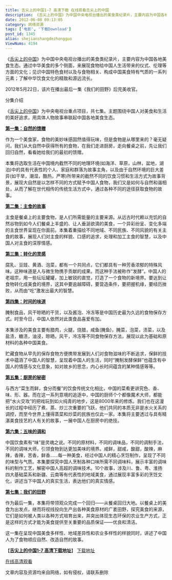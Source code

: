 ```yaml
---
title: 舌尖上的中国1-7 高清下载 在线观看舌尖上的中国
description: 《舌尖上的中国》为中国中央电视台播出的美食类纪录片，主要内容为中国各地美食生态。通过中华美食的多个侧面，来展现食物给中国人生活带来的仪式、伦理等方面的文化；见识中国特色食材以及与食物相关、构成中国美食特有气质的一系列元素；了解中华饮食文化的精致和源远流长。2012年5月22日，该片在播出最后一集《我们的田野》后完美收官。分集介绍《舌尖上的中国》为中央电视台重点项目，共七集。主题围绕中国人对美
date: 2012-06-08 09:13:05
category: 网络资源
tags: ['电影', '下载Download']
post_id: 1345
alias: shejianshangdezhongguo
ViewNums: 4194
---
```


《[舌尖上的中国](/blog/shejianshangdezhongguo)》为中国中央电视台播出的美食类纪录片，主要内容为中国各地美食生态。通过中华美食的多个侧面，来展现食物给中国人生活带来的仪式、伦理等方面的文化；见识中国特色食材以及与食物相关、构成中国美食特有气质的一系列元素；了解中华饮食文化的精致和源远流长。

2012年5月22日，该片在播出最后一集《我们的田野》后完美收官。

分集介绍

《[舌尖上的中国](/blog/shejianshangdezhongguo)》为中央电视台重点项目，共七集。主题围绕中国人对美食和生活的美好追求，用具体人物故事串联起中国各地美食生态。

[**第一集：自然的馈赠**](/blog/shejianshangdezhongguo)

作为一个美食家，食物的美妙味感固然值得玩味，但是食物是从哪里来的？毫无疑问，我们从大自然中获得所有的食物，在我们走进厨房，走向餐桌之前，先让我们回归自然，看看她给我们的最初的馈赠。

本集将选取生活在中国境内截然不同的地理环境(如海洋、草原，山林，盆地，湖泊)中的具有代表性的个人、家庭和群落为故事主角，以及由于自然环境的巨大差异(如干旱，潮湿，酷热，严寒)所带来的截然不同的饮食习惯和生活方式为故事背景，展现大自然是以怎样不同的方式赋予中国人食物，我们又是如何与自然和谐相处，从而了解在世代相传的传统生活方式中，通过各种不同的途径获取食物的故事。

[**第二集：主食的故事**](/blog/shejianshangdezhongguo)

主食是餐桌上的主要食物，是人们所需能量的主要来源。从远古时代赖以充饥的自然谷物到如今人们餐桌上丰盛的、让人垂涎欲滴的美食，一个异彩纷呈、变化多端的主食世界呈现在你面前。本集着重描绘不同地域、不同民族、不同风貌的有关主食的故事，展现人们对主食的样貌、口感的追求，处理和加工主食的智慧，以及中国人对主食的深厚情感。

[**第三集：转化的灵感**](/blog/shejianshangdezhongguo)

腐乳、豆豉、黄酒、泡菜，都有一个共同点，它们都具有一种芳香浓郁的特殊风味。这种味道是人与微生物携手贡献的成果。而这种手法被称作“发酵”。中国人的老祖宗，用一些坛坛罐罐，加上敏锐的直觉，打造了一个食物的新境界。要达到让食物转化成美食的境界，这其中要逾越障碍，要营造条件，要把握机缘，要经历挫败，从而由“吃”激发出最大的智慧。

[**第四集：时间的味道**](/blog/shejianshangdezhongguo)

腌制食品，风干晾晒的干货，以及酱泡、冷冻等是中国历史最为久远的食物保存方式。时至今日，中国人依然对此类食品喜爱有加。

本集涉及的美食主要有腊肉，火腿，烧腊，咸鱼(腌鱼)，腌菜，泡菜，渍菜，以及盐渍，糖渍，油浸，晾晒，风干，冷冻等不同食物保存方法，展现以此为基础和原材料的各种中国美食。

贮藏食物从早先的保存食物方便携带发展到人们对食物滋味的不断追求，保鲜的技术中蕴涵了中国人的智慧，呈现着中国人的生活，同时“腌制发酵保鲜”也蕴含有中国人的情感与文化意象，如对故乡的思念，内心长时间蕴含的某种情感等等。

[**第五集：厨房的秘密**](/blog/shejianshangdezhongguo)

与西方“菜生而鲜，食分而餐”的饮食传统文化相比，中国的菜肴更讲究色、香、味、形、器。而在这一系列意境的追逐中，中国的厨师个个都像魔术大师，都能把“水火交攻”的把戏玩到如火纯青的地步，这是8000年来的修炼。我们也在这漫长的过程中经历了煮、蒸、炒三次重要的飞跃，他们共同的本质无非是水火关系的调控，而至今世界上懂得蒸菜和炒菜的民族也仅此一家。本集将主要透过与具有精湛美食技艺的人有关的故事，一展中国人在厨房中的绝技。

[**第六集：五味的调和**](/blog/shejianshangdezhongguo)

中国饮食素有“味”是灵魂之说。不同的原材料，不同的调味品，不同的调制手法，不同的调味大师，引领食物到达更加美味的境界。咸鲜，甜咸，酸甜，酸辣，麻辣，香辣，苦香，鲜香……每一种美食，经过中国人的精心烹饪制作，呈现了不同的味型与气质。本集要探究中国人烹制各种口味所需不同调味料，展示丰富的调味料的制作工艺，解密中国人高超的调味技术。10个故事，涉及川、鲁、粤、淮扬四大基础菜系和新疆、云南等有代表性的地域美食，通过展现丰富多彩的烹饪文化，讲述当下中国人的真实生活，表达他们的真实情感。

[**第七集：我们的田野**](/blog/shejianshangdezhongguo)

作为最后一集，本集将带领观众完成一个回归——从餐桌回归大地。以餐桌上的美食为出发点，继而将视线投向生产出各种美食原材的广袤田野，探究美食的来源，它们是如何被人类以各种方式培育出来，并突出体现生态环保的农业生产方式，正是这样的方式才能为美食提供至关重要的品质保证——优良和清洁。

这一集在呈现中国美食多样性、地域差异性和农业多样性的样貌同时，讲述了中国人为了食物顺应自然、改造自然的故事。

【[**舌尖上的中国1-7 高清下载地址**](/blog/shejianshangdezhongguo)】
[下载地址](http://www.aynews.net.cn/wenti/2012/201205/2012-05-20/187202.html)

[在线高清观看](http://www.iqiyi.com/jilupian/sjsdzg.html)

文章内容及资源均来自网络，如有侵权，请联系删除

